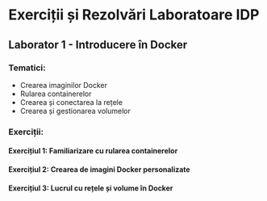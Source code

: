 # Exerciții și Rezolvări Laboratoare IDP

## Laborator 1 - Introducere în Docker

### Tematici:
- Crearea imaginilor Docker
- Rularea containerelor
- Crearea și conectarea la rețele
- Crearea și gestionarea volumelor

### Exerciții:
#### Exercițiul 1: Familiarizare cu rularea containerelor
#### Exercițiul 2: Crearea de imagini Docker personalizate
#### Exercițiul 3: Lucrul cu rețele și volume în Docker

